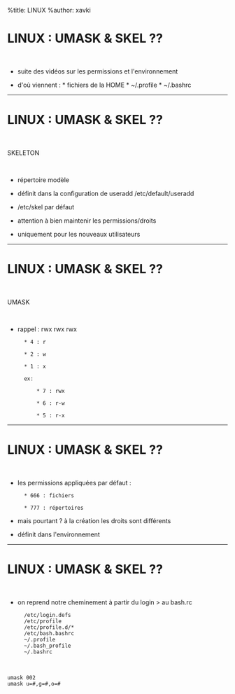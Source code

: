 %title: LINUX
%author: xavki


# LINUX : UMASK & SKEL ??

<br>

* suite des vidéos sur les permissions et l'environnement

* d'où viennent : 
		* fichiers de la HOME
		* ~/.profile
		* ~/.bashrc


---------------------------------------------------------------------

# LINUX : UMASK & SKEL ??


<br>

SKELETON

<br>

* répertoire modèle

* définit dans la configuration de useradd /etc/default/useradd

* /etc/skel par défaut

* attention à bien maintenir les permissions/droits

* uniquement pour les nouveaux utilisateurs

---------------------------------------------------------------------

# LINUX : UMASK & SKEL ??


<br>

UMASK

<br>

* rappel : rwx rwx rwx

		* 4 : r

		* 2 : w

		* 1 : x

		ex: 

			* 7 : rwx

			* 6 : r-w

			* 5 : r-x


---------------------------------------------------------------------

# LINUX : UMASK & SKEL ??

<br>

* les permissions appliquées par défaut :

		* 666 : fichiers

		* 777 : répertoires

* mais pourtant ? à la création les droits sont différents

* définit dans l'environnement

---------------------------------------------------------------------

# LINUX : UMASK & SKEL ??

<br>

* on reprend notre cheminement à partir du login > au bash.rc

		/etc/login.defs
		/etc/profile
		/etc/profile.d/*
		/etc/bash.bashrc
		~/.profile
		~/.bash_profile
		~/.bashrc

<br>

```
umask 002
umask u=#,g=#,o=#
```
